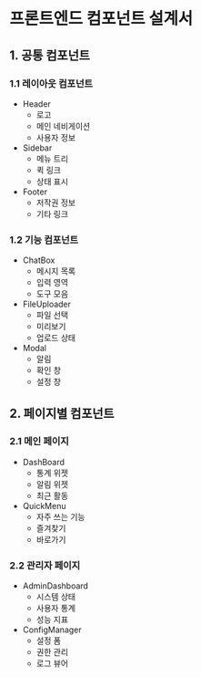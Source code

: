 # 프론트엔드 컴포넌트 설계서

## 1. 공통 컴포넌트

### 1.1 레이아웃 컴포넌트
- Header
  - 로고
  - 메인 네비게이션
  - 사용자 정보
- Sidebar
  - 메뉴 트리
  - 퀵 링크
  - 상태 표시
- Footer
  - 저작권 정보
  - 기타 링크

### 1.2 기능 컴포넌트
- ChatBox
  - 메시지 목록
  - 입력 영역
  - 도구 모음
- FileUploader
  - 파일 선택
  - 미리보기
  - 업로드 상태
- Modal
  - 알림
  - 확인 창
  - 설정 창

## 2. 페이지별 컴포넌트

### 2.1 메인 페이지
- DashBoard
  - 통계 위젯
  - 알림 위젯
  - 최근 활동
- QuickMenu
  - 자주 쓰는 기능
  - 즐겨찾기
  - 바로가기

### 2.2 관리자 페이지
- AdminDashboard
  - 시스템 상태
  - 사용자 통계
  - 성능 지표
- ConfigManager
  - 설정 폼
  - 권한 관리
  - 로그 뷰어 